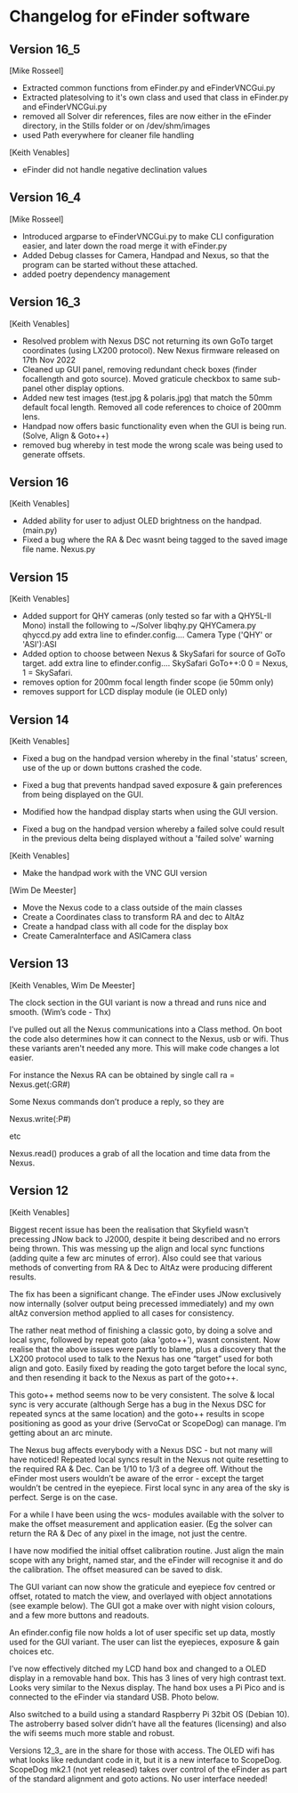 # Changelog for eFinder software

## Version 16_5
[Mike Rosseel]
- Extracted common functions from eFinder.py and eFinderVNCGui.py
- Extracted platesolving to it's own class and used that class in eFinder.py and eFinderVNCGui.py
- removed all Solver dir references, files are now either in the eFinder directory, in the Stills folder or on /dev/shm/images
- used Path everywhere for cleaner file handling

[Keith Venables]
- eFinder did not handle negative declination values

## Version 16_4
[Mike Rosseel]
- Introduced argparse to eFinderVNCGui.py to make CLI configuration easier, and later down the road merge it with eFinder.py
- Added Debug classes for Camera, Handpad and Nexus, so that the program can be started without these attached.
- added poetry dependency management

## Version 16_3
[Keith Venables]
- Resolved problem with Nexus DSC not returning its own GoTo target coordinates (using LX200 protocol). New Nexus firmware released on 17th Nov 2022
- Cleaned up GUI panel, removing redundant check boxes (finder focallength and goto source). Moved graticule checkbox to same sub-panel other display options.
- Added new test images (test.jpg & polaris.jpg) that match the 50mm default focal length. Removed all code references to choice of 200mm lens.
- Handpad now offers basic functionality even when the GUI is being run. (Solve, Align & Goto++)
- removed bug whereby in test mode the wrong scale was being used to generate offsets.

## Version 16
[Keith Venables]
- Added ability for user to adjust OLED brightness on the handpad. (main.py)
- Fixed a bug where the RA & Dec wasnt being tagged to the saved image file name.
	Nexus.py

## Version 15
[Keith Venables]
- Added support for QHY cameras (only tested so far with a QHY5L-II Mono)
	install the following to ~/Solver
	libqhy.py
	QHYCamera.py
	qhyccd.py
	add extra line to efinder.config.... Camera Type ('QHY' or 'ASI'):ASI
- Added option to choose between Nexus & SkySafari for source of GoTo target.
	add extra line to efinder.config.... SkySafari GoTo++:0
	0 = Nexus, 1 = SkySafari.
- removes option for 200mm focal length finder scope (ie 50mm only)
- removes support for LCD display module (ie OLED only)

## Version 14
[Keith Venables]
- Fixed a bug on the handpad version whereby in the final 'status' screen, use of the up or down buttons crashed the code.

- Fixed a bug that prevents handpad saved exposure & gain preferences from being displayed on the GUI.

- Modified how the handpad display starts when using the GUI version.

- Fixed a bug on the handpad version whereby a failed solve could result in the previous delta being displayed without a 'failed solve' warning

[Keith Venables]

- Make the handpad work with the VNC GUI version

[Wim De Meester]

- Move the Nexus code to a class outside of the main classes
- Create a Coordinates class to transform RA and dec to AltAz
- Create a handpad class with all code for the display box
- Create CameraInterface and ASICamera class

## Version 13

[Keith Venables, Wim De Meester]

The clock section in the GUI variant is now a thread and runs nice and smooth. (Wim’s code - Thx)

I’ve pulled out all the Nexus communications into a Class method. On boot the code also determines how it can connect to the Nexus, usb or wifi. Thus these variants aren't needed any more. This will make code changes a lot easier.

For instance the Nexus RA can be obtained by single call
ra = Nexus.get(:GR#)

Some Nexus commands don’t produce a reply, so they are

Nexus.write(:P#)

etc

Nexus.read() produces a grab of all the location and time data from the Nexus.

## Version 12

[Keith Venables]

Biggest recent issue has been the realisation that Skyfield wasn't precessing JNow back to J2000, despite it being described and no errors being thrown. This was messing up the align and local sync functions (adding quite a few arc minutes of error). Also could see that various methods of converting from RA & Dec to AltAz were producing different results.

The fix has been a significant change. The eFinder uses JNow exclusively now internally (solver output being precessed immediately) and my own altAz conversion method applied to all cases for consistency.

The rather neat method of finishing a classic goto, by doing a solve and local sync, followed by repeat goto (aka 'goto++'), wasnt consistent. Now realise that the above issues were partly to blame, plus a discovery that the LX200 protocol used to talk to the Nexus has one “target” used for both align and goto. Easily fixed by reading the goto target before the local sync, and then resending it back to the Nexus as part of the goto++.

This goto++ method seems now to be very consistent. The solve & local sync is very accurate (although Serge has a bug in the Nexus DSC for repeated syncs at the same location) and the goto++ results in scope positioning as good as your drive (ServoCat or ScopeDog) can manage. I’m getting about an arc minute.

The Nexus bug affects everybody with a  Nexus DSC - but not many will have noticed! Repeated local syncs result in the Nexus not quite resetting to the required RA & Dec. Can be 1/10 to 1/3 of a degree off. Without the eFinder most users wouldn’t be aware of the error - except the target wouldn’t be centred in the eyepiece. First local sync in any area of the sky is perfect. Serge is on the case.

For a while I have been using the wcs- modules available with the solver to make the offset measurement and application easier. (Eg the solver can return the RA & Dec of any pixel in the image, not just the centre.

I have now modified the initial offset calibration routine. Just align the main scope with any bright, named star, and the eFinder will recognise it and do the calibration. The offset measured can be saved to disk.

The GUI variant can now show the graticule and eyepiece fov centred or offset, rotated to match the view, and overlayed with object annotations (see example below). The GUI got a make over with night vision colours, and a few more buttons and readouts.

An efinder.config file now holds a lot of user specific set up data, mostly used for the GUI variant. The user can list the eyepieces, exposure & gain choices etc.

I’ve now effectively ditched my LCD hand box and changed to a OLED display in a removable hand box. This has 3 lines of very high contrast text. Looks very similar to the Nexus display. The hand box uses a Pi Pico and is connected to the eFinder via standard USB. Photo below.

Also switched to a build using a standard Raspberry Pi 32bit OS (Debian 10). The astroberry based solver didn’t have all the features (licensing) and also the wifi seems much more stable and robust.

Versions 12_3_ are in the share for those with access. The OLED wifi has what looks like redundant code in it, but it is a new interface to ScopeDog. ScopeDog mk2.1 (not yet released) takes over control of the eFinder as part of the standard alignment and goto actions. No user interface needed!

